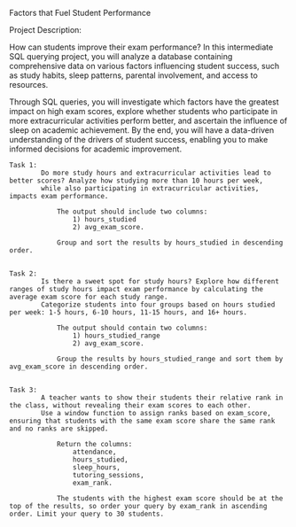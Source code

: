 Factors that Fuel Student Performance


Project Description:

How can students improve their exam performance? In this intermediate SQL querying project, you will analyze a database containing 
comprehensive data on various factors influencing student success, such as study habits, sleep patterns, parental involvement, and access to resources.

Through SQL queries, you will investigate which factors have the greatest impact on high exam scores, 
explore whether students who participate in more extracurricular activities perform better, and ascertain the influence of sleep on academic achievement. 
By the end, you will have a data-driven understanding of the drivers of student success, enabling you to make informed decisions for academic improvement.


	Task 1: 
			Do more study hours and extracurricular activities lead to better scores? Analyze how studying more than 10 hours per week, 
			while also participating in extracurricular activities, impacts exam performance. 
			
				The output should include two columns: 
					1) hours_studied  
					2) avg_exam_score. 
					
				Group and sort the results by hours_studied in descending order.
				
				
	Task 2: 
			Is there a sweet spot for study hours? Explore how different ranges of study hours impact exam performance by calculating the average exam score for each study range.
			Categorize students into four groups based on hours studied per week: 1-5 hours, 6-10 hours, 11-15 hours, and 16+ hours. 
			
				The output should contain two columns: 
					1) hours_studied_range  
					2) avg_exam_score. 
					
				Group the results by hours_studied_range and sort them by avg_exam_score in descending order. 


	Task 3: 
			A teacher wants to show their students their relative rank in the class, without revealing their exam scores to each other. 
			Use a window function to assign ranks based on exam_score, ensuring that students with the same exam score share the same rank and no ranks are skipped. 
			
				Return the columns: 
					attendance, 
					hours_studied, 
					sleep_hours, 
					tutoring_sessions, 
					exam_rank. 
					
				The students with the highest exam score should be at the top of the results, so order your query by exam_rank in ascending order. Limit your query to 30 students.